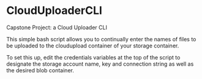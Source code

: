 # CloudUploaderCLI
Capstone Project: a Cloud Uploader CLI

This simple bash script allows you to continually enter the names of files to be uploaded to the cloudupload container of your storage container.

To set this up, edit the credentials variables at the top of the script to designate the storage account name, key and connection string as well as the desired blob container.
